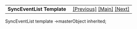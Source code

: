 ---
---
<table width="100%" data-border="0" data-cellspacing="0"
data-cellpadding="3" data-bgcolor="#C0C0C0">
<colgroup>
<col style="width: 50%" />
<col style="width: 50%" />
</colgroup>
<tbody>
<tr>
<td style="text-align: left;"><strong>SyncEventList Template<br />
</strong></td>
<td style="text-align: right;"><a
href="styletagtemplate.html">[Previous]</a> <a
href="generalintroduction.html">[Main]</a> <a
href="thingtemplate.html">[Next]</a></td>
</tr>
</tbody>
</table>

  
SyncEventList template -\>masterObject inherited;   
  
